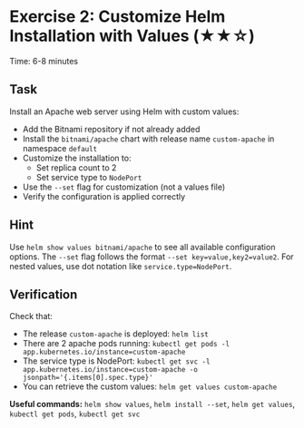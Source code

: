 # Exercise 2: Customize Helm Installation with Values (★★☆)

Time: 6-8 minutes

## Task

Install an Apache web server using Helm with custom values:

- Add the Bitnami repository if not already added
- Install the `bitnami/apache` chart with release name `custom-apache` in namespace `default`
- Customize the installation to:
  - Set replica count to 2
  - Set service type to `NodePort`
- Use the `--set` flag for customization (not a values file)
- Verify the configuration is applied correctly

## Hint

Use `helm show values bitnami/apache` to see all available configuration options. The `--set` flag follows
the format `--set key=value,key2=value2`. For nested values, use dot notation like `service.type=NodePort`.

## Verification

Check that:

- The release `custom-apache` is deployed: `helm list`
- There are 2 apache pods running: `kubectl get pods -l app.kubernetes.io/instance=custom-apache`
- The service type is NodePort: `kubectl get svc -l app.kubernetes.io/instance=custom-apache -o jsonpath='{.items[0].spec.type}'`
- You can retrieve the custom values: `helm get values custom-apache`

**Useful commands:** `helm show values`, `helm install --set`, `helm get values`, `kubectl get pods`, `kubectl get svc`
